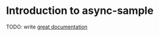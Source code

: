 # Introduction to async-sample

TODO: write [great documentation](http://jacobian.org/writing/what-to-write/)

